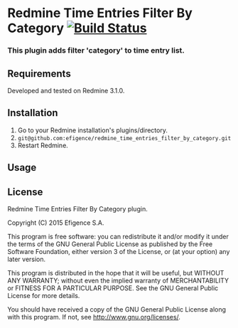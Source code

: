 # Redmine Time Entries Filter By Category [![Build Status](https://travis-ci.org/efigence/redmine_time_entries_filter_by_category.svg?branch=master)](https://travis-ci.org/efigence/redmine_time_entries_filter_by_category)

### This plugin adds filter 'category' to time entry list.

## Requirements

Developed and tested on Redmine 3.1.0.

## Installation

1. Go to your Redmine installation's plugins/directory.
2. `git@github.com:efigence/redmine_time_entries_filter_by_category.git`
3. Restart Redmine.

## Usage

## License

  Redmine Time Entries Filter By Category plugin.

  Copyright (C) 2015 Efigence S.A.

  This program is free software: you can redistribute it and/or modify
  it under the terms of the GNU General Public License as published by
  the Free Software Foundation, either version 3 of the License, or
  (at your option) any later version.

  This program is distributed in the hope that it will be useful,
  but WITHOUT ANY WARRANTY; without even the implied warranty of
  MERCHANTABILITY or FITNESS FOR A PARTICULAR PURPOSE.  See the
  GNU General Public License for more details.

  You should have received a copy of the GNU General Public License
  along with this program.  If not, see <http://www.gnu.org/licenses/>.

